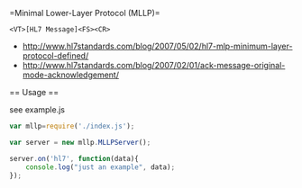 =Minimal Lower-Layer Protocol (MLLP)=

```
<VT>[HL7 Message]<FS><CR>
```

* http://www.hl7standards.com/blog/2007/05/02/hl7-mlp-minimum-layer-protocol-defined/
* http://www.hl7standards.com/blog/2007/02/01/ack-message-original-mode-acknowledgement/
    

== Usage ==

see example.js

```javascript
var mllp=require('./index.js');

var server = new mllp.MLLPServer();

server.on('hl7', function(data){
	console.log("just an example", data);
});
```